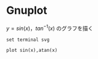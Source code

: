 # Gnuplot

$y=sin(x)，tan^{-1}(x)$ のグラフを描く

```gnuplot {cmd=true output="html"}
set terminal svg

plot sin(x),atan(x)
````